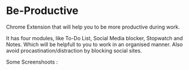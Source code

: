 # Be-Productive
Chrome Extension that will help you to be more productive during work.

It has four modules, like To-Do List, Social Media blocker, Stopwatch and Notes. Which will be helpfull to you to work in an organised manner. Also avoid procastination/distraction by blocking social sites. 

Some Screenshoots : 

